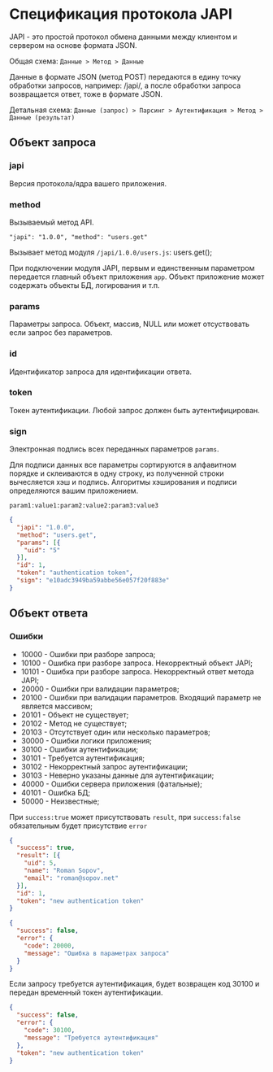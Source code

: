 # Спецификация протокола JAPI

JAPI - это простой протокол обмена данными между клиентом и сервером на основе формата JSON.

Общая схема: ``Данные > Метод > Данные``

Данные в формате JSON (метод POST) передаются в едину точку обработки запросов, например: /japi/, а после обработки запроса возвращается ответ, тоже в формате JSON.

Детальная схема: ``Данные (запрос) > Парсинг > Аутентификация > Метод > Данные (результат)``

## Объект запроса

### japi

Версия протокола/ядра вашего приложения.

### method

Вызываемый метод API.

``
"japi": "1.0.0",
"method": "users.get"
``

Вызывает метод модуля ``/japi/1.0.0/users.js``: users.get();

При подключении модуля JAPI, первым и единственным параметром передается главный объект приложения ``app``. Объект приложение может содержать объекты БД, логирования и т.п.

### params

Параметры запроса. Объект, массив, NULL или может отсуствовать если запрос без параметров.

### id

Идентификатор запроса для идентификации ответа.

### token

Токен аутентификации. Любой запрос должен быть аутентифицирован.

### sign

Электронная подпись всех переданных параметров ``params``. 

Для подписи данных все параметры сортируются в алфавитном порядке и склеиваются в одну строку, из полученной строки вычесляется хэш и подпись. Алгоритмы хэширования и подписи определяются вашим приложением.

```
param1:value1:param2:value2:param3:value3
```

```json
{
  "japi": "1.0.0",
  "method": "users.get",
  "params": [{
    "uid": "5"
  }],
  "id": 1,
  "token": "authentication token",
  "sign": "e10adc3949ba59abbe56e057f20f883e"
}
```

## Объект ответа

### Ошибки

 - 10000 - Ошибки при разборе запроса;
 - 10100 - Ошибка при разборе запроса. Некорректный объект JAPI;
 - 10101 - Ошибка при разборе запроса. Некорректный ответ метода JAPI;
 - 20000 - Ошибки при валидации параметров;
 - 20100 - Ошибки при валидации параметров. Входящий параметр не является массивом;
 - 20101 - Объект не существует;
 - 20102 - Метод не существует;
 - 20103 - Отсутствует один или несколько параметров;
 - 30000 - Ошибки логики приложения;
 - 30100 - Ошибки аутентификации;
 - 30101 - Требуется аутентификация;
 - 30102 - Некорректный запрос аутентификации;
 - 30103 - Неверно указаны данные для аутентификации;
 - 40000 - Ошибки сервера приложения (фатальные);
 - 40101 - Ошибка БД;
 - 50000 - Неизвестные;

При ```success:true``` может присутствовать ```result```, при ```success:false``` обязательным будет присутствие ```error```

```json
{
  "success": true,
  "result": [{
    "uid": 5,
    "name": "Roman Sopov",
    "email": "roman@sopov.net"
  }],
  "id": 1,
  "token": "new authentication token"
}
```

```json
{
  "success": false,
  "error": {
    "code": 20000,
    "message": "Ошибка в параметрах запроса"
  }
}
```

Если запросу требуется аутентификация, будет возвращен код 30100 и передан временный токен аутентификации.

```json
{
  "success": false,
  "error": {
    "code": 30100,
    "message": "Требуется аутентификация"
  },
  "token": "new authentication token"
}
```
